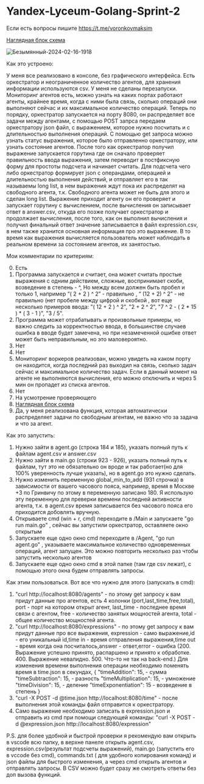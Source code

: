 # Yandex-Lyceum-Golang-Sprint-2
Если есть вопросы пишите https://t.me/voronkovmaksim

[Наглядная блок схема](https://excalidraw.com/#json=W4xvipJ-gpFpYh0iEUP3i,o4eFkMY-bD6lHyqx7s8wjQ)

![Безымянный-2024-02-16-1918](https://github.com/Zyvexa/Yandex-Lyceum-Golang-Sprint-2/assets/75199334/3531e044-b9ca-4b2d-85b1-0d80ba183353)

Как это устроено: 


У меня все реализовано в консоле, без графического интерфейса. Есть оркестратор и неограниченное количество агентов, для хранения информации используются csv. У меня не сделаны перезапуски. Мониторинг агентов есть, можно узнать на каких портах работают агенты, крайнее время, когда с ними была связь, сколько операций они выполняют сейчас и их максимальное количество операций.
Теперь по порядку, оркестратор запускается на порту 8080, он распределяет все задачи между агентами, с помощью POST запрса передаем оркестратору json файл, с выражением, которое нужно посчитать и с длительностью выполнения операций. С помощью get запроса можно узнать статус выражения, которое было отправленно оркестратору, или узнать состояние агентов. После того как оркестратор получил выражение запускается горутина где он сначало проверяет правильность ввода выражения, затем переводит в постфиксную форму для простоты подсчета и начинает считать. Для подсчета чего либо оркестратор формирует json с операндами, операцией и длительностью выполнения действий, и отправляет его в так называемы long list, в нем выражения ждут пока их распределят на свободного агента, т.к. Свободного агента может не быть для этого и сделан long list. Выражение приходит агенту он его проверяет и запускает горутину с вычислением, после вычисления он записывает ответ в answer.csv, откуда его позже получает оркестратор и продолжает вычисления, после того, как он выполнил вычисления и получил финальный ответ значение записывается в файл  expression.csv, в нем также хранится основная информация про это выражение. В то время как выражения вычисляется пользователь может наблюдать в реальном времени за состоянием агентов, их занятостью. 

Мои комментарии по критериям: 

0. Есть
1. Программа запускается и считает, она может считать простые выражения с одним действием, сложные, воспринимает скоби, возведение в степень - ^, Но между всем должен быть пробел и только 1, например “( 2 + 2 ) ^ 2” - правильно , “ (12 + 2) ^ 2” - не правильно (нет пробеле между цифрой и скобкой , вот еще несколько примеров ввода: "( 12 + 2 ) ^ 2", "2 + 2 ^ 2", "7 ^ 2 - ( 2 * 15 ) * ( 3 - 1 )", "3 / 5". 
2. Программа может отрабатывать и произвольные примеры, но важно следить за корректностью ввода, в большинстве случаев ошибка в вводе будет замечена, но при незамеченной ошибке ответ может быть неправильным, но это маловероятно. 
3. Нет
4. Нет 
5. Мониторинг воркеров реализован, можно увидеть на каком порту он находится, когда последний раз выходил на связь, сколько задач сейчас и максимальное количество задач. Если в данный момент на агенте не выполняются вычисления, его можно отключить и через 5 мин он пропадет из списка агентов.
6. Нет 
7. На усмотрение проверяющего
8. [Наглядная блок схема](https://excalidraw.com/#json=W4xvipJ-gpFpYh0iEUP3i,o4eFkMY-bD6lHyqx7s8wjQ)
9. Да, у меня реализована функция, которая автоматически распределяет задачи по свободным агентам, не важно что за задача и что за агент. 

Как это запустить:
1. Нужно зайти в agent.go  (строка 184 и 185), указать полный путь к файлам agent.csv и answer.csv
2. Нужно зайти в main.go (строки 923 - 926), указать полный путь к файлам, тут это не обязательно он вроде и так работает(но для 100% уверенность лучше указать), но в agent.go это нужно сделать. 
3. Нужно изменить переменную global_min_to_add (931 строчка) в зависимости от вашего часового пояса, например, время в Москве +3 по Гринвичу по этому в переменную записано 180. Я использую эту переменную для преверки времени последней активности агента, т.к. в agent.csv время записывается без часового пояса его приходится добовлять вручную.   
4. Открываете cmd (win + r, cmd) переходите в /Main и запускаете "go run main.go" , сейчас вы запустили оркестратор, оставляете окно открытым 
5. Запускаете еще одно окно cmd переходите в /Agent, "go run agent.go" , указываете максимальное количество одновременных операций, агент запущен. Это можно повторить несколько раз чтобы запустить несколько агентов
6. Запускаете еще одно окно cmd в этой папке (там где csv лежат), с помощью этого окна будем отправлять запросы.

Как этим  пользоваться. 
Вот все что нужно для этого (запускать в cmd): 
1. "curl http://localhost:8080/agents" - по этому get запросу к вам придут данные про агентов, есть 4 колонки (port,last_time,free,total), port - порт на котором открыт агент, last_time - последнее время связи с агентом, free - количество занятых мощностей агента, total - общее количество мощностей агента.
2. "curl http://localhost:8080/expressions"  - по этому get запросу к вам придут данные про все выражения, expression - само выражение,id - его уникальный id,time in - время отправления выражения,time out - время когда она посчиталось,answer - ответ,error - ошибка (200. Выражение успешно принято, распаршено и принято к обработке. 400. Выражение невалидно. 500. Что-то не так на back-end.)
Для изменения времени выполнения операции необходимо поменять время в time.json в секундах, 
{
    "timeAddition": 15,       - сумма
    "timeSubtraction": 15,    - разность 
    "timeMultiplication": 15, - умножение 
    "timeDivision": 15,       - деление 
    "timeExponentiation": 15  - возведение в степень
}
4. "curl -X POST -d @time.json http://localhost:8080/time" - после выполнения этой команды файл отправится к оркестратору. 
5. Само выражение необходимо записать в expression.json и отправить из cmd при помощи следующей команды: 
"curl -X POST -d @expression.json http://localhost:8080/expression"


P.S. для более удобной и быстрой  проверки я рекомендую вам открыть в vscode всю папку, в верхне панеле открыть agent.csv, expression.csv(результат подсчеты выражений), main.go (запустить его в vccode без cmd), commands.txt ( для удобного копирования команд) и json файлы для быстрого изменения, а через cmd открыть агентов и отправлять запросы. В CSV можно будет сразу же смотреть ответы без доп вызова функций. 

